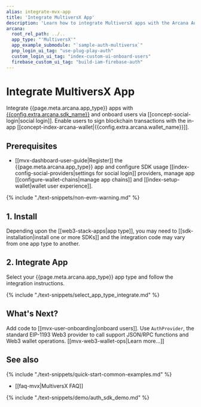 ```yaml
---
alias: integrate-mvx-app
title: 'Integrate MultiversX App'
description: 'Learn how to integrate MultiversX apps with the Arcana Auth SDK, onboard users and allow them to use the Near blockchain and sign transactions via Arcana wallet.'
arcana:
  root_rel_path: ../..
  app_type: "'MultiversX'"
  app_example_submodule: "`sample-auth-multiversx`"
  pnp_login_ui_tag: "use-plug-play-auth"
  custom_login_ui_tag: "index-custom-ui-onboard-users"
  firebase_custom_ui_tag: "build-iam-firebase-auth"
---
```


# Integrate MultiversX App

Integrate {{page.meta.arcana.app_type}} apps with [{{config.extra.arcana.sdk_name}}]({{page.meta.arcana.root_rel_path}}/concepts/authsdk.md) and onboard users via [[concept-social-login|social login]]. Enable users to sign blockchain transactions with the in-app [[concept-index-arcana-wallet|{{config.extra.arcana.wallet_name}}]].

## Prerequisites

* [[mvx-dashboard-user-guide|Register]] the {{page.meta.arcana.app_type}} app and configure SDK usage [[index-config-social-providers|settings for social login]] providers, manage app [[configure-wallet-chains|manage app chains]] and [[index-setup-wallet|wallet user experience]].

{% include "./text-snippets/non-evm-warning.md" %}

## 1. Install 
     
Depending upon the [[web3-stack-apps|app type]], you may need to [[sdk-installation|install one or more SDKs]] and the integration code may vary from one app type to another. 

## 2. Integrate App

Select your {{page.meta.arcana.app_type}} app type and follow the integration instructions.

{% include "./text-snippets/select_app_type_integrate.md" %}

## What's Next?

Add code to [[mvx-user-onboarding|onboard users]]. Use `AuthProvider`, the standard EIP-1193 Web3 provider to call support JSON/RPC functions and Web3 wallet operations. [[mvx-web3-wallet-ops|Learn more...]]

## See also

{% include "./text-snippets/quick-start-common-examples.md" %}

* [[faq-mvx|MultiversX FAQ]]

{% include "./text-snippets/demo/auth_sdk_demo.md" %}